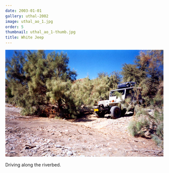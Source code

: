 ```yaml
---
date: 2003-01-01
gallery: uthal-2002
image: uthal_ao_1.jpg
order: 5
thumbnail: uthal_ao_1-thumb.jpg
title: White Jeep
---
```


![White Jeep](./uthal_ao_1.jpg)

Driving along the riverbed.